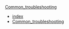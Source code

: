 [Common_troubleshooting](Common_troubleshooting.md)
* [index](index.md)
* [Common_troubleshooting](Common_troubleshooting.md)
